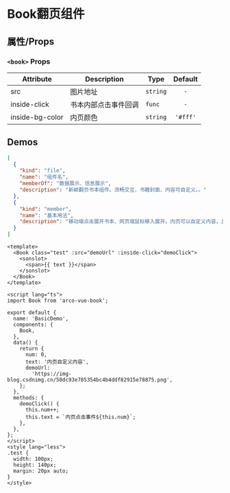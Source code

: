 # Book翻页组件
## 属性/Props

### `<book>` Props

|Attribute|Description|Type|Default|
|---|---|---|:---:|
|src|图片地址|`string`|`-`|
|inside-click|书本内部点击事件回调|`func`|`-`|
|inside-bg-color|内页颜色|`string`|`'#fff'`|




## Demos

```json type=description
[
  {
    "kind": "file",
    "name": "组件名",
    "memberOf": "数据展示、信息展示",
    "description": "新颖翻页书本组件。流畅交互，书籍封面、内容可自定义。。"
  },
  {
    "kind": "member",
    "name": "基本用法",
    "description": "移动端点击展开书本、网页端鼠标移入展开。内页可以自定义内容，且提供点击事件，例如用于点击跳转详情页等。"
  }
]
```

```vue
<template>
  <Book class="test" :src="demoUrl" :inside-click="demoClick">
    <sonslot>
      <span>{{ text }}</span>
    </sonslot>
  </Book>
</template>

<script lang="ts">
import Book from 'arco-vue-book';

export default {
  name: 'BasicDemo',
  components: {
    Book,
  },
  data() {
    return {
      num: 0,
      text: '内页自定义内容',
      demoUrl:
        'https://img-blog.csdnimg.cn/50dc93e785354bc4b4ddf82915e78875.png',
    };
  },
  methods: {
    demoClick() {
      this.num++;
      this.text = `内页点击事件${this.num}`;
    },
  },
};
</script>
<style lang="less">
.test {
  width: 100px;
  height: 140px;
  margin: 20px auto;
}
</style>

```



